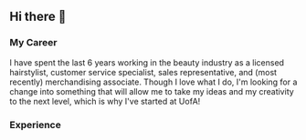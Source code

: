 ## Hi there 👋

### __My Career__

I have spent the last 6 years working in the beauty industry as a licensed hairstylist, customer service specialist, sales representative, and (most recently) merchandising associate. Though I love what I do, I'm looking for a change into something that will allow me to take my ideas and my creativity to the next level, which is why I've started at UofA!

### __Experience__